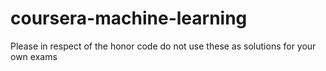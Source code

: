 coursera-machine-learning
=========================

Please in respect of the honor code do not use these as solutions for your own exams

